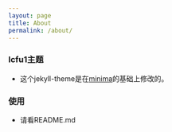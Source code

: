 ```yaml
---
layout: page
title: About
permalink: /about/
---
```


### lcfu1主题

- 这个jekyll-theme是在[minima](https://github.com/jekyll/minima)的基础上修改的。

### 使用

- 请看README.md